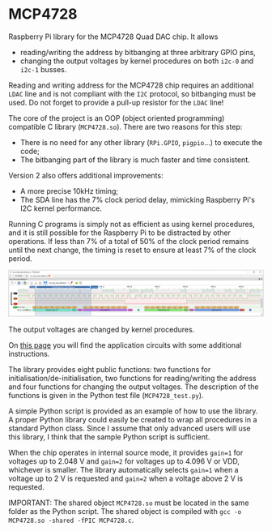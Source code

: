 # MCP4728
Raspberry Pi library for the MCP4728 Quad DAC chip.  It allows
- reading/writing the address by bitbanging at three arbitrary GPIO pins,
- changing the output voltages by kernel procedures on both `i2c-0` and `i2c-1` busses.

Reading and writing address for the MCP4728 chip requires an additional `LDAC` line and is not compliant with the `I2C` protocol, so bitbanging must be used. Do not forget to provide a pull-up resistor for the `LDAC` line!

The core of the project is an OOP (object oriented programming) compatible C library (`MCP4728.so`).  There are two reasons for this step:
- There is no need for any other library (`RPi.GPIO`, `pigpio`...) to execute the code;
- The bitbanging part of the library is much faster and time consistent.

Version 2 also offers additional improvements:
- A more precise 10kHz timing;
- The SDA line has the 7% clock period delay, mimicking Raspberry Pi's I2C kernel performance.

Running C programs is simply not as efficient as using kernel procedures, and it is still possible for the Raspberry Pi to be distracted by other operations.  If less than 7% of a total of 50% of the clock period remains until the next change, the timing is reset to ensure at least 7% of the clock period.

![PulseView screenshot](/one_chip_read_address.png)

The output voltages are changed by kernel procedures.

On [this page](http://www.pinteric.com/raspberry.html#dac) you will find the application circuits with some additional instructions.

The library provides eight public functions: two functions for initialisation/de-initialisation, two functions for reading/writing the address and four functions for changing the output voltages.  The description of the functions is given in the Python test file (`MCP4728_test.py`).

A simple Python script is provided as an example of how to use the library. A proper Python library could easily be created to wrap all procedures in a standard Python class. Since I assume that only advanced users will use this library, I think that the sample Python script is sufficient.

When the chip operates in internal source mode, it provides `gain=1` for voltages up to 2.048 V and `gain=2` for voltages up to 4.096 V or VDD, whichever is smaller.  The library automatically selects `gain=1` when a voltage up to 2 V is requested and `gain=2` when a voltage above 2 V is requested.

IMPORTANT: The shared object `MCP4728.so` must be located in the same folder as the Python script.  The shared object is compiled with `gcc -o MCP4728.so -shared -fPIC MCP4728.c`.